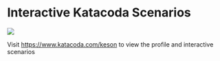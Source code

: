 # Interactive Katacoda Scenarios

[![](http://shields.katacoda.com/katacoda/keson/count.svg)](https://www.katacoda.com/keson "Get your profile on Katacoda.com")

Visit https://www.katacoda.com/keson to view the profile and interactive scenarios
